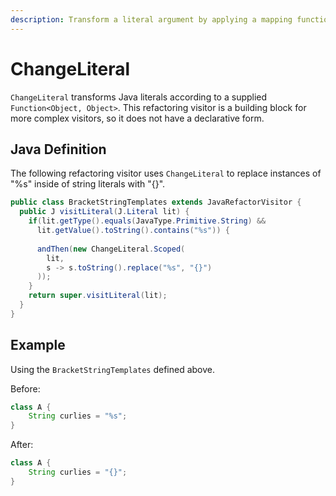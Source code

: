 ```yaml
---
description: Transform a literal argument by applying a mapping function.
---
```


# ChangeLiteral

`ChangeLiteral` transforms Java literals according to a supplied `Function<Object, Object>`.
This refactoring visitor is a building block for more complex visitors, so it does not have a declarative form.

## Java Definition

The following refactoring visitor uses `ChangeLiteral` to replace instances of "%s" inside of string literals with "{}".

```java
public class BracketStringTemplates extends JavaRefactorVisitor {
  public J visitLiteral(J.Literal lit) {
    if(lit.getType().equals(JavaType.Primitive.String) &&
      lit.getValue().toString().contains("%s")) {
      
      andThen(new ChangeLiteral.Scoped(
        lit, 
        s -> s.toString().replace("%s", "{}")
      )); 
    }
    return super.visitLiteral(lit);
  }
}
```

## Example 
Using the `BracketStringTemplates` defined above.

Before:
```java
class A {
    String curlies = "%s";
}
``` 

After:
```java
class A {
    String curlies = "{}";
}
```
